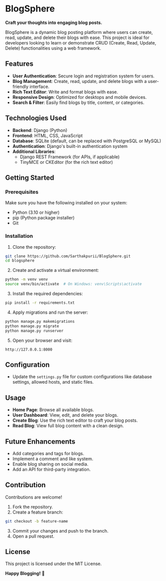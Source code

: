 # BlogSphere

**Craft your thoughts into engaging blog posts.**

BlogSphere is a dynamic blog posting platform where users can create, read, update, and delete their blogs with ease. This project is ideal for developers looking to learn or demonstrate CRUD (Create, Read, Update, Delete) functionalities using a web framework.

## Features

- **User Authentication**: Secure login and registration system for users.
- **Blog Management**: Create, read, update, and delete blogs with a user-friendly interface.
- **Rich Text Editor**: Write and format blogs with ease.
- **Responsive Design**: Optimized for desktops and mobile devices.
- **Search & Filter**: Easily find blogs by title, content, or categories.

## Technologies Used

- **Backend**: Django (Python)
- **Frontend**: HTML, CSS, JavaScript
- **Database**: SQLite (default, can be replaced with PostgreSQL or MySQL)
- **Authentication**: Django's built-in authentication system
- **Additional Libraries**:
  - Django REST Framework (for APIs, if applicable)
  - TinyMCE or CKEditor (for the rich text editor)

## Getting Started

### Prerequisites

Make sure you have the following installed on your system:
- Python (3.10 or higher)
- pip (Python package installer)
- Git

### Installation

1. Clone the repository:
```bash
git clone https://github.com/Sarthakpurii/BlogSphere.git
cd blogsphere
```

2. Create and activate a virtual environment:
```bash
python -m venv venv
source venv/bin/activate  # On Windows: venv\Scripts\activate
```

3. Install the required dependencies:
```bash
pip install -r requirements.txt
```

4. Apply migrations and run the server:
```bash
python manage.py makemigrations
python manage.py migrate
python manage.py runserver
```

5. Open your browser and visit:
```
http://127.0.0.1:8000
```

## Configuration

- Update the `settings.py` file for custom configurations like database settings, allowed hosts, and static files.

## Usage

- **Home Page**: Browse all available blogs.
- **User Dashboard**: View, edit, and delete your blogs.
- **Create Blog**: Use the rich text editor to craft your blog posts.
- **Read Blog**: View full blog content with a clean design.

## Future Enhancements

- Add categories and tags for blogs.
- Implement a comment and like system.
- Enable blog sharing on social media.
- Add an API for third-party integration.

## Contribution

Contributions are welcome!

1. Fork the repository.
2. Create a feature branch:
```bash
git checkout -b feature-name
```
3. Commit your changes and push to the branch.
4. Open a pull request.

## License

This project is licensed under the MIT License.

**Happy Blogging!** 🌟
